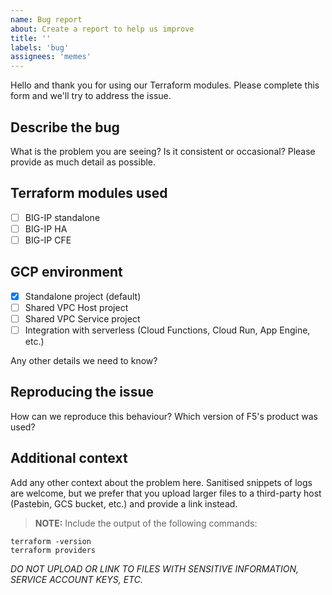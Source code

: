 ```yaml
---
name: Bug report
about: Create a report to help us improve
title: ''
labels: 'bug'
assignees: 'memes'
---
```

Hello and thank you for using our Terraform modules. Please complete this form
and we'll try to address the issue.

## Describe the bug

What is the problem you are seeing? Is it consistent or occasional? Please
provide as much detail as possible.

## Terraform modules used

* [ ] BIG-IP standalone
* [ ] BIG-IP HA
* [ ] BIG-IP CFE

## GCP environment

* [x] Standalone project (default)
* [ ] Shared VPC Host project
* [ ] Shared VPC Service project
* [ ] Integration with serverless (Cloud Functions, Cloud Run, App Engine, etc.)

Any other details we need to know?

## Reproducing the issue

How can we reproduce this behaviour? Which version of F5's product was used?

## Additional context

<!-- spell-checker: ignore pastebin -->
Add any other context about the problem here. Sanitised snippets of logs are
welcome, but we prefer that you upload larger files to a third-party host
(Pastebin, GCS bucket, etc.) and provide a link instead.

> **NOTE:** Include the output of the following commands:

```shell
terraform -version
terraform providers
```

*DO NOT UPLOAD OR LINK TO FILES WITH SENSITIVE INFORMATION, SERVICE ACCOUNT KEYS, ETC.*

